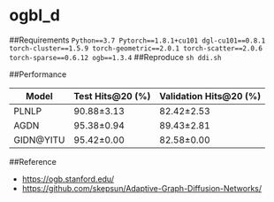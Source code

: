 # ogbl_d

##Requirements
    ```
    Python==3.7
    Pytorch==1.8.1+cu101
    dgl-cu101==0.8.1
    torch-cluster==1.5.9
    torch-geometric==2.0.1
    torch-scatter==2.0.6
    torch-sparse==0.6.12
    ogb==1.3.4
    ```
##Reproduce
    ```
    sh ddi.sh
    ```

##Performance

|  Model   | Test Hits@20 (%) | Validation Hits@20 (%) |
|  ----  | ----  | ----  |
| PLNLP | 90.88±3.13 | 82.42±2.53 |
| AGDN | 95.38±0.94 | 89.43±2.81 |
| GIDN@YITU | 95.42±0.00 | 82.58±0.00 |


##Reference
- https://ogb.stanford.edu/
- https://github.com/skepsun/Adaptive-Graph-Diffusion-Networks/
